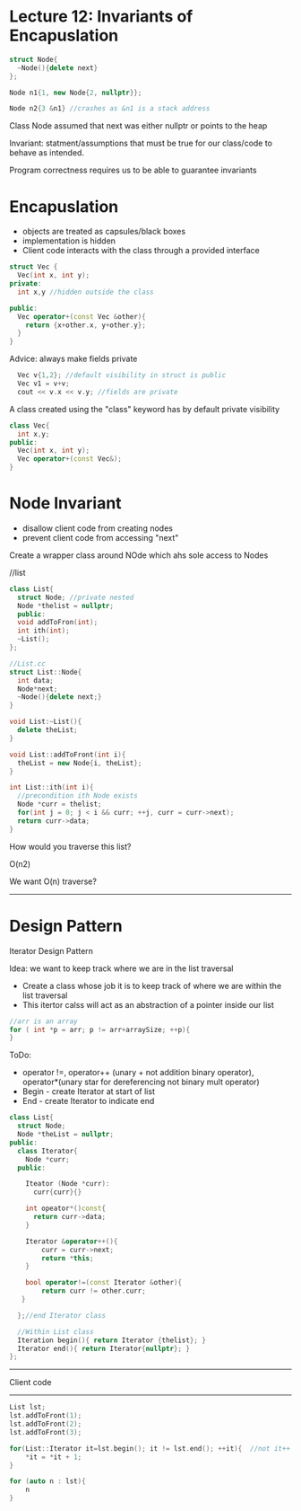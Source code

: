 # Lecture 12: Invariants of Encapuslation

```c++
struct Node{
  ~Node(){delete next}
};

Node n1{1, new Node{2, nullptr}};

Node n2{3 &n1} //crashes as &n1 is a stack address
```

Class Node assumed that next was either nullptr or points to the heap

Invariant: statment/assumptions that must be true for our class/code to behave as intended.

Program correctness requires us to be able to guarantee invariants

# Encapuslation
- objects are treated as capsules/black boxes
- implementation is hidden
- Client code interacts with the class through a provided interface

```c++
struct Vec {
  Vec(int x, int y);
private:
  int x,y //hidden outside the class

public:
  Vec operator+(const Vec &other){
    return {x+other.x, y+other.y};
  }
}
```

Advice: always make fields private
```c++
  Vec v{1,2}; //default visibility in struct is public
  Vec v1 = v+v;
  cout << v.x << v.y; //fields are private
```

A class created using the "class" keyword has by default private visibility

```c++
class Vec{
  int x,y;
public:
  Vec(int x, int y);
  Vec operator+(const Vec&);
}
```

# Node Invariant
- disallow client code from creating nodes
- prevent client code from accessing "next"

Create a wrapper class around NOde which ahs sole access to Nodes

//list
```c++
class List{
  struct Node; //private nested
  Node *thelist = nullptr;
  public:
  void addToFron(int);
  int ith(int);
  ~List();
};
```

```c++
//List.cc
struct List::Node{
  int data;
  Node*next;
  ~Node(){delete next;}
}

void List:~List(){
  delete theList;
}

void List::addToFront(int i){
  theList = new Node{i, theList};
}

int List::ith(int i){
  //precondition ith Node exists
  Node *curr = thelist;
  for(int j = 0; j < i && curr; ++j, curr = curr->next);
  return curr->data;
}
```

How would you traverse this list?

O(n2)

We want O(n) traverse?

---

# Design Pattern
Iterator Design Pattern

Idea: we want to keep track where we are in the list traversal

- Create a class whose job it is to keep track of where we are within the list traversal
- This itertor calss will act as an abstraction of a pointer inside our list

```c++
//arr is an array
for ( int *p = arr; p != arr+arraySize; ++p){
}
```

ToDo:
- operator !=, operator++ (unary + not addition binary operator), operator*(unary star for dereferencing not binary mult operator)
- Begin - create Iterator at start of list
- End - create Iterator to indicate end

```c++
class List{
  struct Node;
  Node *theList = nullptr;
public:
  class Iterator{
    Node *curr;
  public:

    Iteator (Node *curr):
      curr{curr}{}

    int opeator*()const{
      return curr->data;
    }

    Iterator &operator++(){
    	curr = curr->next;
    	return *this;
    }

    bool operator!=(const Iterator &other){
    	return curr != other.curr;
   }

  };//end Iterator class

  //Within List class
  Iteration begin(){ return Iterator {thelist}; }
  Iterator end(){ return Iterator{nullptr}; }
};
```

______________
Client code
______________

```c++
List lst;
lst.addToFront(1);
lst.addToFront(2);
lst.addToFront(3);

for(List::Iterator it=lst.begin(); it != lst.end(); ++it){ 	//not it++ cuz then you need to implement another
	*it = *it + 1;
}

for (auto n : lst){
	n
}
```
